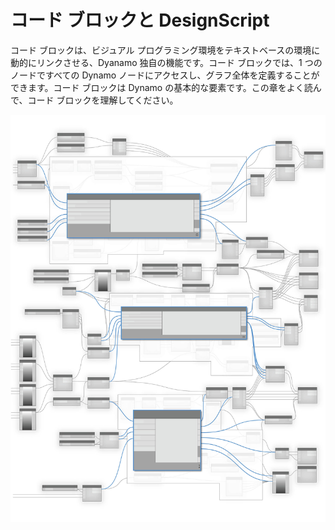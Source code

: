 # コード ブロックと DesignScript

コード ブロックは、ビジュアル プログラミング環境をテキストベースの環境に動的にリンクさせる、Dyanamo 独自の機能です。コード ブロックでは、1 つのノードですべての Dynamo ノードにアクセスし、グラフ全体を定義することができます。コード ブロックは Dynamo の基本的な要素です。この章をよく読んで、コード ブロックを理解してください。

![](../images/8-1/CodeBlocks-01.jpg)

